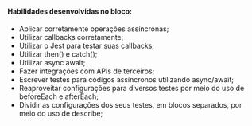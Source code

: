 #### Habilidades desenvolvidas no bloco:

   - Aplicar corretamente operações assíncronas;
   - Utilizar callbacks corretamente;
   - Utilizar o Jest para testar suas callbacks;
   - Utilizar then() e catch();
   - Utilizar async await;
   - Fazer integrações com APIs de terceiros;
   - Escrever testes para códigos assíncronos utilizando async/await;
   - Reaproveitar configurações para diversos testes por meio do uso de beforeEach e afterEach;
   - Dividir as configurações dos seus testes, em blocos separados, por meio do uso de describe;
